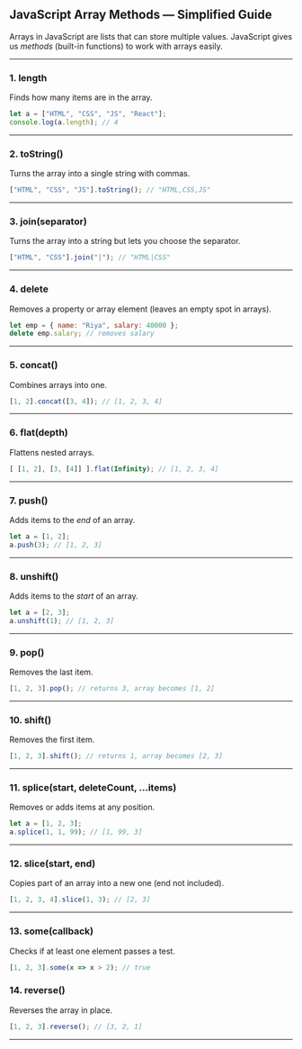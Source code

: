 ## **JavaScript Array Methods — Simplified Guide**

Arrays in JavaScript are lists that can store multiple values.
JavaScript gives us *methods* (built-in functions) to work with arrays easily.

---

### **1. length**

Finds how many items are in the array.

```js
let a = ["HTML", "CSS", "JS", "React"];
console.log(a.length); // 4
```

---

### **2. toString()**

Turns the array into a single string with commas.

```js
["HTML", "CSS", "JS"].toString(); // "HTML,CSS,JS"
```

---

### **3. join(separator)**

Turns the array into a string but lets you choose the separator.

```js
["HTML", "CSS"].join("|"); // "HTML|CSS"
```

---

### **4. delete**

Removes a property or array element (leaves an empty spot in arrays).

```js
let emp = { name: "Riya", salary: 40000 };
delete emp.salary; // removes salary
```

---

### **5. concat()**

Combines arrays into one.

```js
[1, 2].concat([3, 4]); // [1, 2, 3, 4]
```

---

### **6. flat(depth)**

Flattens nested arrays.

```js
[ [1, 2], [3, [4]] ].flat(Infinity); // [1, 2, 3, 4]
```

---

### **7. push()**

Adds items to the *end* of an array.

```js
let a = [1, 2];
a.push(3); // [1, 2, 3]
```

---

### **8. unshift()**

Adds items to the *start* of an array.

```js
let a = [2, 3];
a.unshift(1); // [1, 2, 3]
```

---

### **9. pop()**

Removes the last item.

```js
[1, 2, 3].pop(); // returns 3, array becomes [1, 2]
```

---

### **10. shift()**

Removes the first item.

```js
[1, 2, 3].shift(); // returns 1, array becomes [2, 3]
```

---

### **11. splice(start, deleteCount, ...items)**

Removes or adds items at any position.

```js
let a = [1, 2, 3];
a.splice(1, 1, 99); // [1, 99, 3]
```

---

### **12. slice(start, end)**

Copies part of an array into a new one (end not included).

```js
[1, 2, 3, 4].slice(1, 3); // [2, 3]
```

---

### **13. some(callback)**

Checks if at least one element passes a test.

```js
[1, 2, 3].some(x => x > 2); // true
```

### **14. reverse()**

Reverses the array in place.

```js
[1, 2, 3].reverse(); // [3, 2, 1]
```

---



